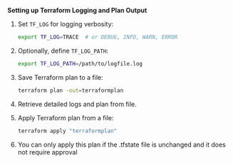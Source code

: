 **Setting up Terraform Logging and Plan Output**

1. Set `TF_LOG` for logging verbosity:
   ```bash
   export TF_LOG=TRACE  # or DEBUG, INFO, WARN, ERROR
   ```

2. Optionally, define `TF_LOG_PATH`:
   ```bash
   export TF_LOG_PATH=/path/to/logfile.log
   ```

3. Save Terraform plan to a file:
   ```bash
   terraform plan -out=terraformplan
   ```

4. Retrieve detailed logs and plan from file.

5. Apply Terraform plan from a file:
   ```bash
   terraform apply "terraformplan"
   ```

6. You can only apply this plan if the .tfstate file is unchanged and it does not require approval

 